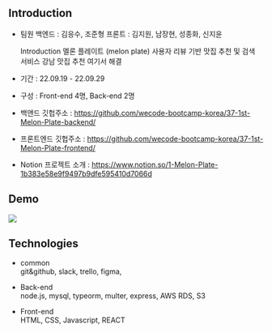 Introduction
-------------------------------------------
- 팀원
  백엔드 : 김응수, 조준형
  프론트 : 김지원, 남장현, 성종화, 신지윤
  
  Introduction
  멜론 플레이트 (melon plate)
  사용자 리뷰 기반 맛집 추천 및 검색 서비스
  강남 맛집 추천 여기서 해결


- 기간 : 22.09.19 - 22.09.29
- 구성 : Front-end 4명, Back-end 2명

- 백앤드 깃헙주소 : https://github.com/wecode-bootcamp-korea/37-1st-Melon-Plate-backend/
- 프론트엔드 깃헙주소 : https://github.com/wecode-bootcamp-korea/37-1st-Melon-Plate-frontend/
- Notion 프로젝트 소개 : https://www.notion.so/1-Melon-Plate-1b383e58e9f9497b9dfe595410d7066d


Demo
---------------------
<a herf="https://www.youtube.com/watch?v=fdzojloPlFA">
  <img src="https://search.pstatic.net/common/?src=http%3A%2F%2Fblogfiles.naver.net%2FMjAyMjAyMDlfNyAg%2FMDAxNjQ0MzgzNzQ2MzE5.mw410_48RM78vte2r1A0Th-WM9eWd3eEvJD4PWGMbjQg.mei2uaHxhrm1bjTv4thSiN6yI8Ei1VUS9qy8FeO2s7Ag.PNG.pitrading12%2F6.png&type=a340" />
<a/>

Technologies
----------------------
- common <br/>
git&github, slack, trello, figma,


- Back-end <br/>
node.js, mysql, typeorm, multer, express, AWS RDS, S3

- Front-end <br/>
HTML, CSS, Javascript, REACT
